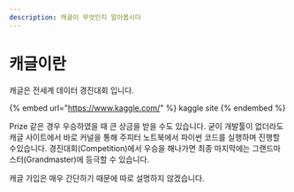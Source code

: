 ```yaml
---
description: 캐글이 무엇인지 알아봅시다
---
```


# 캐글이란

캐글은 전세계 데이터 경진대회 입니다.&#x20;

{% embed url="https://www.kaggle.com/" %}
kaggle site
{% endembed %}

Prize 같은 경우 우승하였을 때 큰 상금을 받을 수도 있습니다. 굳이 개발툴이 없더라도 캐글 사이트에서 바로 커널을 통해 주피터 노트북에서 파이썬 코드를 실행하며 진행할 수있습니다. 경진대회(Competition)에서 우승을 해나가면 최종 마지막에는 그랜드마스터(Grandmaster)에 등극할 수 있습니다.

캐글 가입은 매우 간단하기 때문에 따로 설명하지 않겠습니다.

